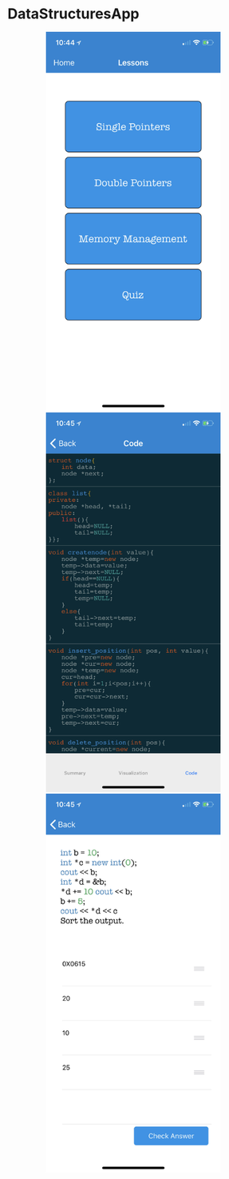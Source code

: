 # DataStructuresApp

<p align="center">
  <img src="preview/lessons.jpg" width="350" title="lessons">
  <img src="preview/code.jpg" width="350" title="Code">
  <img src="preview/quiz.jpg" width="350" title="Quiz">
</p>

